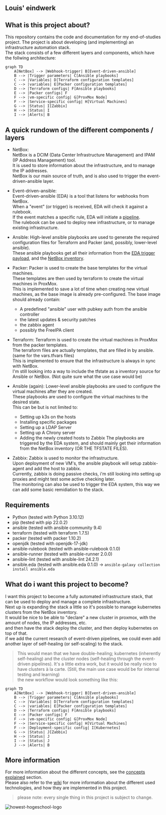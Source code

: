 ## Louis' eindwerk
## What is this project about?
This repository contains the code and documentation for my end-of-studies project.
The project is about developing (and implementing) an infrastructure automation stack.  
The stack consists of a few different layers and components, which have the follwing architecture:
```mermaid
graph TD
    A[NetBox] --> |Webhook-trigger| B[Event-driven-ansible]
    B --> |Trigger parameters| C[Ansible playbooks]
    C --> |Variables| D[Terraform configuration templates]
    C --> |variables| E[Packer configuration templates]
    D --> |Terraform configs| F[Ansible playbooks]
    E --> |Packer configs| F
    F --> |vm-specific config| G[ProxMox Node]
    F --> |Service-specific config| H[Virtual Machines]
    G --> |Status| I[Zabbix]
    H --> |Status| I
    I --> |Alerts| B
```

## A quick rundown of the different components / layers
- NetBox:  
    NetBox is a DCIM (Data Center Infrastructure Management) and IPAM (IP Address Management) tool.  
    It is used to store information about the infrastructure, and to manage the IP addresses.  
    NetBox is our main source of truth, and is also used to trigger the event-driven-ansible layer.

- Event-driven-ansible:  
    Event-driven-ansible (EDA) is a tool that listens for webhooks from NetBox.  
    When a "event" (or trigger) is received, EDA will check it against a rulebook.  
    If the event matches a specific rule, EDA will initiate a [pipeline](https://github.com/DeclerckLouis/eindwerk/wiki/Pipelines).  
    The rulebook can be used to deploy new infrastructure, or to manage existing infrastructure.
 
- Ansible:
    High-level ansible playbooks are used to generate the required configuration files for Terraform and Packer (and, possibly, lower-level ansible).  
    These ansible playbooks get all their information from the [EDA trigger payload](./concepts_explained/webhooks-and-EDA/), and the [NetBox inventory](./concepts_explained/inventory-plugins/).  

- Packer:
    Packer is used to create the base templates for the virtual machines.  
    These templates are then used by terraform to create the virtual machines in ProxMox.  
    This is implemented to save a lot of time when creating new virtual machines, as the base image is already pre-configured.
    The base image should already contain:
    - A predefined "ansible" user with pubkey auth from the ansible controller
    - the latest updates & security patches
    - the zabbix agent
    - possibly the FreeIPA client

- Terraform:
    Terraform is used to create the virtual machines in ProxMox from the packer templates.  
    The terraform files are actually templates, that are filled in by ansible. (same for the vars.tfvars files)  
    This is implemented to ensure that the infrastructure is always in sync with NetBox.  
    I'm still looking into a way to include the tfstate as a inventory source for Ansible or NetBox. (Not quite sure what the use case would be)  

- Ansible (again):
    Lower-level ansible playbooks are used to configure the virtual machines after they are created.  
    These playbooks are used to configure the virtual machines to the desired state.  
    This can be but is not limited to:
    - Setting up k3s on the hosts
    - Installing specific packages
    - Setting up a LDAP Server
    - Setting up A Chrony server
    - Adding the newly created hosts to Zabbix
    The playbooks are triggered by the EDA system, and should mainly get their information from the NetBox inventory (OR THE TFSTATE FILES).  

- Zabbix:
    Zabbix is used to monitor the infrastructure.  
    Upon deployment of new VM's, the ansible playbook will setup zabbix-agent and add the host to zabbix.  
    Currently, zabbix is doing passive checks, i'm still looking into setting up proxies and might test some active checking later.  
    The monitoring can also be used to trigger the EDA system, this way we can add some basic remidiation to the stack.  


## Requirements
- Python            (tested with Python 3.10.12)
- pip               (tested with pip 22.0.2)
- ansible           (tested with ansible community 9.4)
- terraform         (tested with terraform 1.7.5)
- packer            (tested with packer 1.10.2)
- openjdk           (tested with openjdk-17-jdk)
- ansible-rulebook  (tested with ansible-rulebook 0.1.0)
- ansible-runner    (tested with ansible-runner 2.0.0)
- ansible-lint      (tested with ansible-lint 24.2.1)
- ansible.eda       (tested with ansible.eda 0.1.0) -> ```ansible-galaxy collection install ansible.eda```


## What do i want this project to become?
I want this project to become a fully automated infrastructure stack, that can be used to deploy and manage a complete infrastructure.  
Next up is expanding the stack a little so it's possible to manage kubernetes clusters from the NetBox inventory.  
It would be nice to be able to "declare" a new cluster in proxmox, with the amount of nodes, the IP addresses, etc.  
and then have the stack deploy the cluster, and then deploy kubernetes on top of that.  
if we add the current research of event-driven pipelines, we could even add another layer of self-healing (or self-scaling) to the stack.  
> This would mean that we have double-healing; kubernetes (inherently self-healing) and the cluster nodes (self-healing through the event-driven pipelines).
It's a little extra work, but it would be really nice to have clusters à la carte. (Still, the main use case would be for internal testing and learning)  
the new workflow would look something like this:  
```mermaid
graph TD
    A[NetBox] --> |Webhook-trigger| B[Event-driven-ansible]
    B --> |Trigger parameters| C[Ansible playbooks]
    C --> |Variables| D[Terraform configuration templates]
    C --> |variables| E[Packer configuration templates]
    D --> |Terraform configs| F[Ansible playbooks]
    E --> |Packer configs| F
    F --> |vm-specific config| G[ProxMox Node]
    F --> |Service-specific config| H[Virtual Machines]
    F --> |Deployment-specific config| I[Kubernetes]
    G --> |Status| J[Zabbix]
    H --> |Status| J
    I --> |Status| J
    J --> |Alerts| B
```

## More information
For more information about the different concepts, see the [concepts explained](concepts_explained/) section.  
Please also refer to the [wiki](https://github.com/declercklouis/eindwerk/wiki) for more information about the different used technologies, and how they are implemented in this project.  

> please note: every single thing in this project is subject to change.


![howest-hogeschool-logo](https://github.com/DeclerckLouis/eindwerk/assets/71989743/7eff45d1-aec1-4600-81a8-59961b492185)
